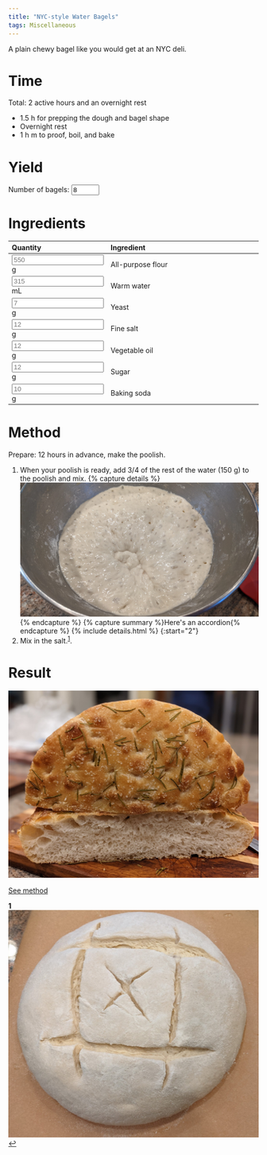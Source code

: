 ```yaml
---
title: "NYC-style Water Bagels"
tags: Miscellaneous
---
```

A plain chewy bagel like you would get at an NYC deli.

# Time
Total: 2 active hours and an overnight rest
- 1.5 h for prepping the dough and bagel shape
- Overnight rest
- 1 h m to proof, boil, and bake

# Yield
Number of bagels: <input type="number" min="4" max="24" id="numBread" value="8" placeholder = "8" onclick="calculateRecipe(this.value, this.placeholder)">

# Ingredients
<script> 
  function calculateRecipe(numBread, defaultNumBread) 
  { 
  // The placeholders hold the quantity of that ingredient.
  document.getElementById("flour").value = numBread / defaultNumBread * document.getElementById("flour").placeholder
  document.getElementById("water").value = numBread / defaultNumBread * document.getElementById("water").placeholder
  document.getElementById("salt").value = numBread / defaultNumBread * document.getElementById("salt").placeholder
  document.getElementById("yeast").value = numBread / defaultNumBread * document.getElementById("yeast").placeholder
  document.getElementById("veg_oil").value = numBread / defaultNumBread * document.getElementById("veg_oil").placeholder
  document.getElementById("sugar").value = numBread / defaultNumBread * document.getElementById("sugar").placeholder
  document.getElementById("baking_soda").value = numBread / defaultNumBread * document.getElementById("baking_soda").placeholder
  } 
</script> 

<table>
<colgroup>
<col width="30%" />
<col width="70%" />
</colgroup>
<thead>
<tr class="header">
<th align="left">Quantity</th>
<th align="left">Ingredient</th>
</tr>
</thead>
<tbody>
<tr>
<td markdown="span"><input type="text" id="flour" name="All-purpose flour" placeholder="550" readonly> g
  </td>
<td markdown="span">All-purpose flour
  </td>
</tr>
<tr>
<td markdown="span"><input type="text" id="water" name="Warm water" placeholder="315" readonly> mL
  </td>
<td markdown="span">Warm water
  </td>
</tr>
<tr>
<td markdown="span"><input type="text" id="yeast" name="Active dry yeast" placeholder="7" readonly> g
  </td>
<td markdown="span">Yeast
  </td>
</tr>
<tr>
<td markdown="span"><input type="text" id="salt" name="Fine salt" placeholder="12" readonly> g
  </td>
<td markdown="span">Fine salt
  </td>
</tr>
<tr>
<td markdown="span"><input type="text" id="veg_oil" name="Vegetable oil" placeholder="12" readonly> g
  </td>
<td markdown="span">Vegetable oil
  </td>
</tr>
<tr>
<td markdown="span"><input type="text" id="sugar" placeholder="12" readonly> g
  </td>
<td markdown="span">Sugar
  </td>
</tr>
<tr>
<td markdown="span"><input type="text" id="baking_soda" placeholder="10" readonly> g
  </td>
<td markdown="span">Baking soda
  </td>
</tr>
</tbody>
</table>

# Method
Prepare:
12 hours in advance, make the poolish.

1. When your poolish is ready, add 3/4 of the rest of the water (150 g) to the poolish and mix.
{% capture details %}![Image of ripe poolish](/assets/ciabatta/poolish.jpg){% endcapture %}
{% capture summary %}Here's an accordion{% endcapture %}
{% include details.html %}
{:start="2"}
2. Mix in the salt.<sup id="Scoring">[1](#Footnote)</sup>.

# Result
![Rosemary topped focaccia](/assets/focaccia/rosemary_focaccia.jpg)

[See method](#method)

<b id="Footnote">1</b> ![Scored dough](/assets/sourdough/scoring.jpg) [↩](#Scoring)

